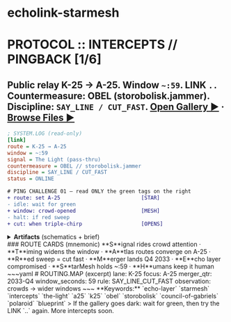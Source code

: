 # echolink-starmesh

# PROTOCOL :: INTERCEPTS // PINGBACK [1/6]
Public relay **K-25 → A-25**. Window `~:59`. LINK `..`  
Countermeasure: **OBEL** (storobolisk.jammer). Discipline: `SAY_LINE / CUT_FAST`.
[Open Gallery ▶](https://djga77.github.io/echolink-starmesh/) · [Browse Files ▶](https://github.com/djga77/echolink-starmesh)
---
~~~ini
; SYSTEM.LOG (read-only)
[link]
route = K-25 → A-25
window = ~:59
signal = The Light (pass-thru)
countermeasure = OBEL // storobolisk.jammer
discipline = SAY_LINE / CUT_FAST
status = ONLINE
~~~
~~~diff
# PING CHALLENGE 01 — read ONLY the green tags on the right
+ route: set A-25                          [STAR]
- idle: wait for green
+ window: crowd-opened                     [MESH]
- halt: if red sweep
+ cut: when triple-chirp                   [OPENS]
~~~
<details>
<summary><strong>Artifacts</strong> (schematics + brief)</summary>
- Core — <a href="./blueprint-starmesh-core-web.png">PNG</a> · <a href="./blueprint-starmesh-core-print.pdf">PDF</a><br>
- Faceplate — <a href="./blueprint-starmesh-faceplate-web.png">PNG</a> · <a href="./blueprint-starmesh-faceplate-print.pdf">PDF</a><br>
- ISO / Assembly — <a href="./blueprint-starmesh-iso-assembly-web.png">PNG</a> · <a href="./blueprint-starmesh-iso-assembly-print.pdf">PDF</a><br>
- Field Brief 407 — OBEL jammer — <a href="./field-brief-407-obel-jammer-web.png">PNG</a> · <a href="./field-brief-407-obel-jammer-print.pdf">PDF</a>
</details>
### ROUTE CARDS (mnemonic)
**S**ignal rides crowd attention · **T**iming widens the window · **A**tlas routes converge on A-25 · **R**ed sweep = cut fast · **M**erger lands Q4 2033 · **E**cho layer compromised · **S**tarMesh holds ~:59 · **H**umans keep it human
~~~yaml
# ROUTING.MAP (excerpt)
lane: K-25
focus: A-25
merger_qtr: 2033-Q4
window_seconds: 59
rule: SAY_LINE_CUT_FAST
observation: crowds → wider windows
~~~
**Keywords:** `echo-layer` `starmesh` `intercepts` `the-light` `a25` `k25` `obel` `storobolisk` `council-of-gabriels` `polaroid` `blueprint`
> If the gallery goes dark: wait for green, then try the LINK `..` again. More intercepts soon.
